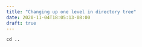 ```yaml
---
title: "Changing up one level in directory tree"
date: 2020-11-04T18:05:13-08:00
draft: true
---
```


```
cd ..
```